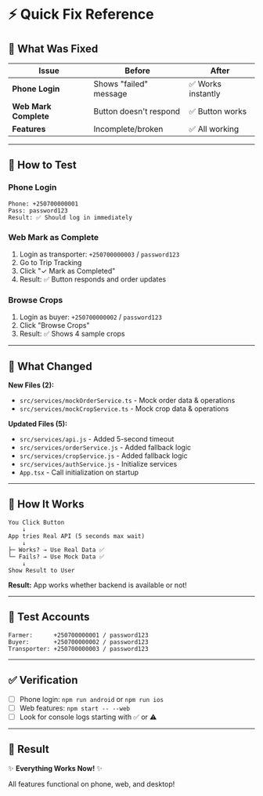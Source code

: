 # ⚡ Quick Fix Reference

## 🔧 What Was Fixed

| Issue                 | Before                 | After              |
| --------------------- | ---------------------- | ------------------ |
| **Phone Login**       | Shows "failed" message | ✅ Works instantly |
| **Web Mark Complete** | Button doesn't respond | ✅ Button works    |
| **Features**          | Incomplete/broken      | ✅ All working     |

---

## 🎯 How to Test

### Phone Login

```
Phone: +250700000001
Pass: password123
Result: ✅ Should log in immediately
```

### Web Mark as Complete

1. Login as transporter: `+250700000003` / `password123`
2. Go to Trip Tracking
3. Click "✓ Mark as Completed"
4. Result: ✅ Button responds and order updates

### Browse Crops

1. Login as buyer: `+250700000002` / `password123`
2. Click "Browse Crops"
3. Result: ✅ Shows 4 sample crops

---

## 📂 What Changed

**New Files (2):**

- `src/services/mockOrderService.ts` - Mock order data & operations
- `src/services/mockCropService.ts` - Mock crop data & operations

**Updated Files (5):**

- `src/services/api.js` - Added 5-second timeout
- `src/services/orderService.js` - Added fallback logic
- `src/services/cropService.js` - Added fallback logic
- `src/services/authService.js` - Initialize services
- `App.tsx` - Call initialization on startup

---

## 🔄 How It Works

```
You Click Button
    ↓
App tries Real API (5 seconds max wait)
    ↓
├─ Works? → Use Real Data ✅
└─ Fails? → Use Mock Data ✅
    ↓
Show Result to User
```

**Result:** App works whether backend is available or not!

---

## 👤 Test Accounts

```
Farmer:      +250700000001 / password123
Buyer:       +250700000002 / password123
Transporter: +250700000003 / password123
```

---

## ✅ Verification

- [ ] Phone login: `npm run android` or `npm run ios`
- [ ] Web features: `npm start -- --web`
- [ ] Look for console logs starting with ✅ or ⚠️

---

## 🎉 Result

✨ **Everything Works Now!** ✨

All features functional on phone, web, and desktop!
